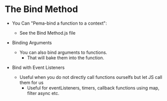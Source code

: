 # The Bind Method

- You Can "Pema-bind a function to a context": 
    - See the Bind Method.js file

- Binding Arguments 
    - You can also bind arguments to functions. 
        - That will bake them into the function. 

- Bind with Event Listeners
    - Useful when you do not directly call functions ourselfs but let JS call them for us
        - Useful for eventListeners, timers, callback functions using map, filter async etc. 

